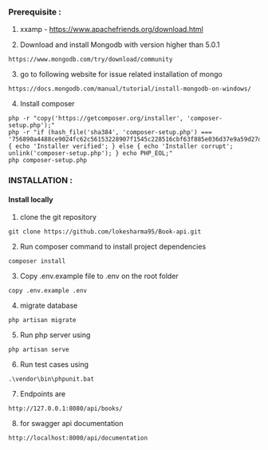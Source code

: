 ### Prerequisite :

1. xxamp - <a href="https://www.apachefriends.org/download.html" target="_blank">https://www.apachefriends.org/download.html</a> 

2. Download and install Mongodb with version higher than 5.0.1

```
https://www.mongodb.com/try/download/community
```

3. go to following website for issue related installation of mongo

```
https://docs.mongodb.com/manual/tutorial/install-mongodb-on-windows/
```

4. Install composer

```
php -r "copy('https://getcomposer.org/installer', 'composer-setup.php');"
php -r "if (hash_file('sha384', 'composer-setup.php') === '756890a4488ce9024fc62c56153228907f1545c228516cbf63f885e036d37e9a59d27d63f46af1d4d07ee0f76181c7d3') { echo 'Installer verified'; } else { echo 'Installer corrupt'; unlink('composer-setup.php'); } echo PHP_EOL;"
php composer-setup.php
```

### INSTALLATION :

#### Install locally

1. clone the git repository

```
git clone https://github.com/lokesharma95/Book-api.git
```

2. Run composer command to install project dependencies

```
composer install
```

3. Copy .env.example file to .env on the root folder

```
copy .env.example .env
```

4. migrate database

```
php artisan migrate
```

5. Run php server using

```
php artisan serve
```

6. Run test cases using

```
.\vendor\bin\phpunit.bat
```

7. Endpoints are

```
http://127.0.0.1:8080/api/books/
```

8. for swagger api documentation

```
http://localhost:8000/api/documentation
```


